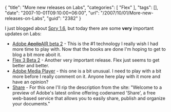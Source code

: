 {
	"title": "More new releases on Labs",
	"categories": [
		"Flex"
	],
	"tags": [],
	"date": "2007-10-01T09:10:00+06:00",
	"url": "/2007/10/01/More-new-releases-on-Labs",
	"guid": "2382"
}

I just blogged about <a href="http://labs.adobe.com/technologies/spry/">Spry 1.6</a>, but today there are some <b>very</b> important updates on Labs:

<ul>
<li><a href="http://labs.adobe.com/technologies/air/">Adobe <strike>Apollo</strike>AIR beta 2</a> - This is the #1 technology I really wish I had more time to play with. Now that the books are done I'm hoping to get to blog a bit more aboit it.
<li><a href="http://labs.adobe.com/technologies/flex/">Flex 3 Beta 2</a> - Another very important release. Flex just seems to get better and better. 
<li><a href="http://labs.adobe.com/technologies/mediaplayer/">Adobe Media Player</a> - this one is a bit unusual. I need to play with a bit more before I really comment on it. Anyone here play with it more and have an opinion?
<li><a href="http://labs.adobe.com/technologies/share/">Share</a> - For this one I'll rip the description from the site: "Welcome to a preview of Adobe's latest online offering codenamed 'Share', a free web-based service that allows you to easily share, publish and organize your documents."
</ul>